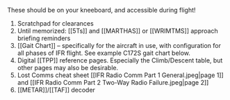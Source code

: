 These should be on your kneeboard, and accessible during flight!

1. Scratchpad for clearances
2. Until memorized: [[5Ts]] and [[MARTHAS]] or [[WRIMTMS]] approach briefing reminders
3. [[Gait Chart]] – specifically for the aircraft in use, with configuration for all phases of IFR flight. See example C172S gait chart below.
4. Digital [[TPP]] reference pages. Especially the Climb/Descent table, but other pages may also be desirable.
5. Lost Comms cheat sheet [[IFR Radio Comm Part 1 General.jpeg|page 1]] and [[IFR Radio Comm Part 2 Two-Way Radio Failure.jpeg|page 2]]
6. [[METAR]]/[[TAF]] decoder
